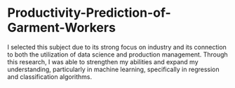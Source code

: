 # Productivity-Prediction-of-Garment-Workers
I selected this subject due to its strong focus on industry and its connection to both the utilization of data science and production management. Through this research, I was able to strengthen my abilities and expand my understanding, particularly in machine learning, specifically in regression and classification algorithms.
